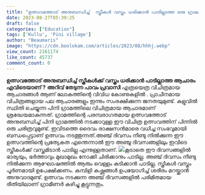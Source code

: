 ```yaml
---
title: "ഉത്സവത്തോട് അനുബന്ധിച്ച്  സ്ത്രീകള്‍ വസ്ത്രം ധരിക്കാന്‍ പാടില്ലാത്ത ഒരു ഗ്രാമം ഇന്ത്യയിലുണ്ട്"
date: 2023-08-27T05:39:25
draft: false
categories: ["Education"]
tags: ['Kullu', 'Pini village']
author: "Beaumaris"
image: "https://cdn.boolokam.com/articles/2023/08/hhhj.webp"
view_count: 2161174
like_count: 45737
comment_count: 0
---
```


**ഉത്സവത്തോട് അനുബന്ധിച്ച് സ്ത്രീകള്‍ക്ക് വസ്ത്രം ധരിക്കാന്‍ പാടില്ലാത്ത ആചാരം എവിടെയാണ് ?** **അറിവ് തേടുന്ന പാവം പ്രവാസി** എത്രയെത്ര വിചിത്രമായ ആചാരങ്ങള്‍ ആണ് ലോകത്തിന്റെ വിവിധ കോണുകളിൽ . പ്രാചീനമായ വിചിത്രങ്ങളായ പല ആചാരങ്ങളും ഇന്നും സംരക്ഷിക്കുന്ന ജനതയുമുണ്ട്. കുളുവില്‍ സ്ഥിതി ചെയ്യുന്ന പിനി ഗ്രാമത്തിലെ വിചിത്രമായ ആചാരമാണ് ശ്രദ്ധേയമാകുന്നത്. ഗ്രാമത്തിന്റെ പരമ്പരാഗതമായ ഉത്സവത്തോട് അനുബന്ധിച്ച് പിനി ഗ്രാമത്തില്‍ നടക്കാറുള്ള ഈ വിചിത്ര ഉത്സവത്തിന് പിന്നില്‍ ഒരു ചരിത്രവുമുണ്ട്. ഇവിടത്തെ ദൈവം രാക്ഷസന്‍മാരെ വധിച്ച സംഭവുമായി ബന്ധപ്പെട്ടാണ് ഉത്സവം നടത്തുന്നത്.അഞ്ച് ദിവസം നീണ്ടു നില്‍ക്കുന്ന ഈ ഉത്സവത്തിന്റെ പ്രത്യേകത എന്തെന്നാല്‍ ഈ അഞ്ചു ദിവസങ്ങളിലും ഇവിടെ സ്ത്രീകള്‍ക്ക് വസ്ത്രമിടാന്‍ പാടില്ല എന്നുള്ളതാണ്. ![](https://cdn.boolokam.com/articles/2023/08/wfww.jpg)കൂടാതെ ഈ ദിവസങ്ങളില്‍ ഭാര്യയും, ഭര്‍ത്താവും മുഖാമുഖം നോക്കി ചിരിക്കാനും പാടില്ല. അഞ്ച് ദിവസം നീണ്ടു നില്‍ക്കുന്ന ആഘോഷത്തില്‍ ആരും വെള്ളം കുടിക്കാന്‍ പാടില്ല. സ്ത്രീകള്‍ വസ്ത്രം പൂര്‍ണമായി ഉപേക്ഷിക്കണം. കമ്പിളി കഷ്ണങ്ങള്‍ ഉപയോഗിച്ച് ശരീരം മറയ്ക്കാന്‍ അനുവാദമുണ്ട്. ഉത്സവം നടക്കുന്ന അഞ്ച് ദിവസങ്ങളില്‍ പരിമിതമായ രീതിയിലാണ് ഗ്രാമീണര്‍ കഴിച്ചു കൂട്ടുന്നതും. 
